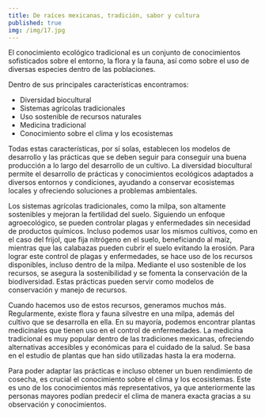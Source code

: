```yaml
---
title: De raíces mexicanas, tradición, sabor y cultura
published: true
img: /img/17.jpg
---
```


El conocimiento ecológico tradicional es un conjunto de conocimientos sofisticados sobre el entorno, la flora y la fauna, así como sobre el uso de diversas especies dentro de las poblaciones.

Dentro de sus principales características encontramos:

* Diversidad biocultural
* Sistemas agrícolas tradicionales
* Uso sostenible de recursos naturales
* Medicina tradicional
* Conocimiento sobre el clima y los ecosistemas

Todas estas características, por sí solas, establecen los modelos de desarrollo y las prácticas que se deben seguir para conseguir una buena producción a lo largo del desarrollo de un cultivo. La diversidad biocultural permite el desarrollo de prácticas y conocimientos ecológicos adaptados a diversos entornos y condiciones, ayudando a conservar ecosistemas locales y ofreciendo soluciones a problemas ambientales.

Los sistemas agrícolas tradicionales, como la milpa, son altamente sostenibles y mejoran la fertilidad del suelo. Siguiendo un enfoque agroecológico, se pueden controlar plagas y enfermedades sin necesidad de productos químicos. Incluso podemos usar los mismos cultivos, como en el caso del frijol, que fija nitrógeno en el suelo, beneficiando al maíz, mientras que las calabazas pueden cubrir el suelo evitando la erosión. Para lograr este control de plagas y enfermedades, se hace uso de los recursos disponibles, incluso dentro de la milpa. Mediante el uso sostenible de los recursos, se asegura la sostenibilidad y se fomenta la conservación de la biodiversidad. Estas prácticas pueden servir como modelos de conservación y manejo de recursos.

Cuando hacemos uso de estos recursos, generamos muchos más. Regularmente, existe flora y fauna silvestre en una milpa, además del cultivo que se desarrolla en ella. En su mayoría, podemos encontrar plantas medicinales que tienen uso en el control de enfermedades. La medicina tradicional es muy popular dentro de las tradiciones mexicanas, ofreciendo alternativas accesibles y económicas para el cuidado de la salud. Se basa en el estudio de plantas que han sido utilizadas hasta la era moderna.

Para poder adaptar las prácticas e incluso obtener un buen rendimiento de cosecha, es crucial el conocimiento sobre el clima y los ecosistemas. Este es uno de los conocimientos más representativos, ya que anteriormente las personas mayores podían predecir el clima de manera exacta gracias a su observación y conocimientos.

